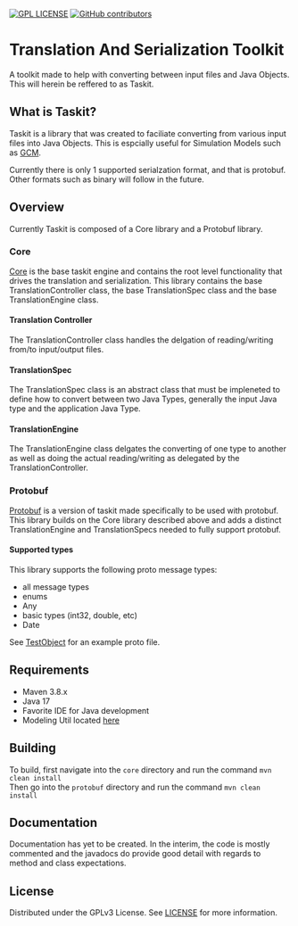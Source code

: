 [![GPL LICENSE][license-shield]][license-url]
[![GitHub contributors][contributors-shield]][contributors-url]

# Translation And Serialization Toolkit
A toolkit made to help with converting between input files and Java Objects. This will herein be reffered to as Taskit.

## What is Taskit?
Taskit is a library that was created to faciliate converting from various input files into Java Objects. This is espcially useful for Simulation Models such as [GCM](https://github.com/HHS/ASPR-8).

Currently there is only 1 supported serialzation format, and that is protobuf. Other formats such as binary will follow in the future.

## Overview
Currently Taskit is composed of a Core library and a Protobuf library.

### Core
[Core](core) is the base taskit engine and contains the root level functionality that drives the translation and serialization.
This library contains the base TranslationController class, the base TranslationSpec class and the base TranslationEngine class.

#### Translation Controller
The TranslationController class handles the delgation of reading/writing from/to input/output files.

#### TranslationSpec
The TranslationSpec class is an abstract class that must be impleneted to define how to convert between two Java Types, generally the input Java type and the application Java Type.

#### TranslationEngine
The TranslationEngine class delgates the converting of one type to another as well as doing the actual reading/writing as delegated by the TranslationController.

### Protobuf
[Protobuf](protobuf) is a version of taskit made specifically to be used with protobuf.
This library builds on the Core library described above and adds a distinct TranslationEngine and TranslationSpecs needed to fully support protobuf.

#### Supported types
This library supports the following proto message types:
- all message types
- enums
- Any
- basic types (int32, double, etc)
- Date

See [TestObject](protobuf/src/main/proto/gov/hhs/aspr/ms/taskit/protobuf/testobject.proto) for an example proto file.

## Requirements
- Maven 3.8.x
- Java 17
- Favorite IDE for Java development
- Modeling Util located [here](https://github.com/HHS/ASPR-ms-util)

## Building
To build, first navigate into the ```core``` directory and run the command ```mvn clean install```  
Then go into the ```protobuf``` directory and run the command ```mvn clean install```

## Documentation
Documentation has yet to be created. In the interim, the code is mostly commented and the javadocs do provide good detail with regards to method and class expectations. 

## License
Distributed under the GPLv3 License. See [LICENSE](LICENSE) for more information.


<!-- MARKDOWN LINKS & IMAGES -->
[contributors-shield]: https://img.shields.io/github/contributors/HHS/ASPR-ms-taskit
[contributors-url]: https://github.com/HHS/ASPR-ms-taskit/graphs/contributors
<!-- [tag-shield]: https://img.shields.io/github/v/tag/HHS/ASPR-ms-util -->
<!-- [tag-url]: https://github.com/HHS/ASPR-8/releases/tag/v4.0.0-RC1 -->
[license-shield]: https://img.shields.io/github/license/HHS/ASPR-ms-taskit
[license-url]: LICENSE
